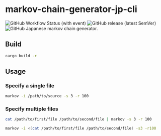 # markov-chain-generator-jp-cli

![GitHub Workflow Status (with event)](https://img.shields.io/github/actions/workflow/status/RShirohara/markov-chain-generator-jp-cli/release.yml?logo=github) ![GitHub release (latest SemVer)](https://img.shields.io/github/v/release/RShirohara/markov-chain-generator-jp-cli?logo=github) ![GitHub](https://img.shields.io/github/license/RShirohara/markov-chain-generator-jp-cli)
Japanese markov chain generator.

## Build

```bash
cargo build -r
```

## Usage

### Specify a single file

```bash
markov -i /path/to/source -s 3 -r 100
```

### Specify multiple files

```bash
cat /path/to/first/file /path/to/second/file | markov -s 3 -r 100
```

```bash
markov -i <(cat /path/to/first/file /path/to/second/file) -s3 -r100
```
